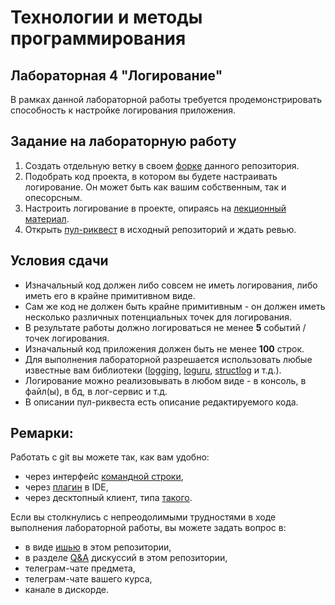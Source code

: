 # Технологии и методы программирования

## Лабораторная 4 "Логирование"
В рамках данной лабораторной работы требуется продемонстрировать способность к настройке логирования приложения.
## Задание на лабораторную работу
1. Создать отдельную ветку в своем [форке](https://docs.github.com/en/get-started/quickstart/fork-a-repo) данного репозитория.
2. Подобрать код проекта, в котором вы будете настраивать логирование. Он может быть как вашим собственным, так и опесорсным.
3. Настроить логирование в проекте, опираясь на [лекционный материал](https://github.com/xtrueman/prog_instruments/blob/main/presentations/Logging.pptx).
4. Открыть [пул-риквест](https://docs.github.com/en/pull-requests/collaborating-with-pull-requests/proposing-changes-to-your-work-with-pull-requests/creating-a-pull-request-from-a-fork) в иcходный репозиторий и ждать ревью.
## Условия сдачи
* Изначальный код должен либо совсем не иметь логирования, либо иметь его в крайне примитивном виде.
* Сам же код не должен быть крайне примитивным - он должен иметь несколько различных потенциальных точек для логирования.
* В результате работы должно логироваться не менее **5** событий / точек логирования.
* Изначальный код  приложения должен быть не менее **100** строк.
* Для выполнения лабораторной разрешается использовать любые известные вам библиотеки ([logging](https://docs.python.org/3/library/logging.html), [loguru](https://pypi.org/project/loguru/), [structlog](https://pypi.org/project/structlog/) и т.д.).
* Логирование можно реализовывать в любом виде - в консоль, в файл(ы), в бд, в лог-сервис и т.д.
* В описании пул-риквеста есть описание редактируемого кода.
## Ремарки:
Работать с git вы можете так, как вам удобно:
* через интерфейс [командной строки](https://git-scm.com/book/en/v2/Getting-Started-Installing-Git),
* через [плагин](https://www.jetbrains.com/help/pycharm/set-up-a-git-repository.html#fetch) в IDE,
* через десктопный клиент, типа [такого](https://desktop.github.com/).

Если вы столкнулись с непреодолимыми трудностями в ходе выполнения лабораторной работы, вы можете задать вопрос в:
* в виде [ишью](https://github.com/itsecd/prog_instruments_labs/issues/new/choose) в этом репозитории,
* в разделе [Q&A](https://github.com/itsecd/prog_instruments_labs/discussions/categories/q-a) дискуссий в этом репозитории,
* телеграм-чате предмета,
* телеграм-чате вашего курса,
* канале в дискорде.
